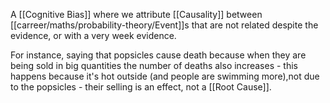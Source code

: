 A [[Cognitive Bias]] where we attribute [[Causality]] between [[carreer/maths/probability-theory/Event]]s that are not related despite the evidence, or with a very week evidence.

For instance, saying that popsicles cause death because when they are being sold in big quantities the number of deaths also increases - this happens because it's hot outside (and people are swimming more),not due to the popsicles - their selling is an effect, not a [[Root Cause]].